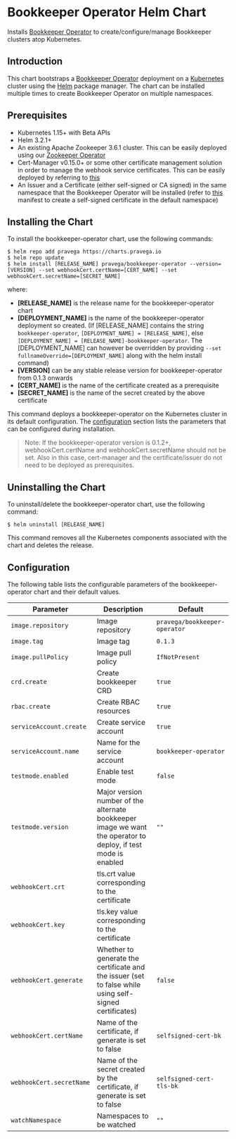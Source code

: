 # Bookkeeper Operator Helm Chart

Installs [Bookkeeper Operator](https://github.com/pravega/bookkeeper-operator) to create/configure/manage Bookkeeper clusters atop Kubernetes.

## Introduction

This chart bootstraps a [Bookkeeper Operator](https://github.com/pravega/bookkeeper-operator) deployment on a [Kubernetes](http://kubernetes.io) cluster using the [Helm](https://helm.sh) package manager. The chart can be installed multiple times to create Bookkeeper Operator on multiple namespaces.

## Prerequisites
  - Kubernetes 1.15+ with Beta APIs
  - Helm 3.2.1+
  - An existing Apache Zookeeper 3.6.1 cluster. This can be easily deployed using our [Zookeeper Operator](https://github.com/pravega/zookeeper-operator)
  - Cert-Manager v0.15.0+ or some other certificate management solution in order to manage the webhook service certificates. This can be easily deployed by referring to [this](https://cert-manager.io/docs/installation/kubernetes/)
  - An Issuer and a Certificate (either self-signed or CA signed) in the same namespace that the Bookkeeper Operator will be installed (refer to [this](https://github.com/pravega/bookkeeper-operator/blob/master/deploy/certificate.yaml) manifest to create a self-signed certificate in the default namespace)

## Installing the Chart

To install the bookkeeper-operator chart, use the following commands:

```
$ helm repo add pravega https://charts.pravega.io
$ helm repo update
$ helm install [RELEASE_NAME] pravega/bookkeeper-operator --version=[VERSION] --set webhookCert.certName=[CERT_NAME] --set webhookCert.secretName=[SECRET_NAME]
```
where:
- **[RELEASE_NAME]** is the release name for the bookkeeper-operator chart
- **[DEPLOYMENT_NAME]** is the name of the bookkeeper-operator deployment so created. (If [RELEASE_NAME] contains the string `bookkeeper-operator`, `[DEPLOYMENT_NAME] = [RELEASE_NAME]`, else `[DEPLOYMENT_NAME] = [RELEASE_NAME]-bookkeeper-operator`. The [DEPLOYMENT_NAME] can however be overridden by providing `--set fullnameOverride=[DEPLOYMENT_NAME]` along with the helm install command)
- **[VERSION]** can be any stable release version for bookkeeper-operator from 0.1.3 onwards
- **[CERT_NAME]** is the name of the certificate created as a prerequisite
- **[SECRET_NAME]** is the name of the secret created by the above certificate

This command deploys a bookkeeper-operator on the Kubernetes cluster in its default configuration. The [configuration](#configuration) section lists the parameters that can be configured during installation.

>Note: If the bookkeeper-operator version is 0.1.2+, webhookCert.certName and webhookCert.secretName should not be set. Also in this case, cert-manager and the certificate/issuer do not need to be deployed as prerequisites.

## Uninstalling the Chart

To uninstall/delete the bookkeeper-operator chart, use the following command:

```
$ helm uninstall [RELEASE_NAME]
```

This command removes all the Kubernetes components associated with the chart and deletes the release.

## Configuration

The following table lists the configurable parameters of the bookkeeper-operator chart and their default values.

| Parameter | Description | Default |
| ----- | ----------- | ------ |
| `image.repository` | Image repository | `pravega/bookkeeper-operator` |
| `image.tag` | Image tag | `0.1.3` |
| `image.pullPolicy` | Image pull policy | `IfNotPresent` |
| `crd.create` | Create bookkeeper CRD | `true` |
| `rbac.create` | Create RBAC resources | `true` |
| `serviceAccount.create` | Create service account | `true` |
| `serviceAccount.name` | Name for the service account | `bookkeeper-operator` |
| `testmode.enabled` | Enable test mode | `false` |
| `testmode.version` | Major version number of the alternate bookkeeper image we want the operator to deploy, if test mode is enabled | `""` |
| `webhookCert.crt` | tls.crt value corresponding to the certificate | |
| `webhookCert.key` | tls.key value corresponding to the certificate | |
| `webhookCert.generate` | Whether to generate the certificate and the issuer (set to false while using self-signed certificates) | `false` |
| `webhookCert.certName` | Name of the certificate, if generate is set to false | `selfsigned-cert-bk` |
| `webhookCert.secretName` | Name of the secret created by the certificate, if generate is set to false | `selfsigned-cert-tls-bk` |
| `watchNamespace` | Namespaces to be watched  | `""` |
